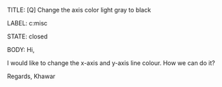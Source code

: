 TITLE:
[Q] Change the axis color light gray to black

LABEL:
c:misc

STATE:
closed

BODY:
Hi,

I would like to change the x-axis and y-axis line colour. How we can do it? 

Regards,
Khawar

